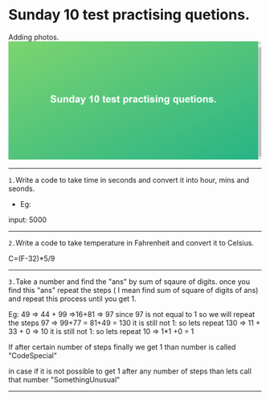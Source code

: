 # Sunday 10 test practising quetions.

Adding photos.
<img src="photo1.png">

---

`1.`Write a code to take time in seconds and convert it into hour, mins and seonds.

- Eg:

input:
5000

---

`2.`Write a code to take temperature in Fahrenheit and convert it to Celsius.

C=(F-32)\*5/9

---

`3.`Take a number and find the "ans" by sum of sqaure of digits. once you find this "ans" repeat the steps ( I mean find sum of square of digits of ans) and repeat this process until you get 1.

Eg: 49 => 44 + 99 =>16+81 => 97
since 97 is not equal to 1 so we will repeat the steps
97 => 99+77 = 81+49 = 130
it is still not 1: so lets repeat
130 => 11 + 33 + 0 => 10 it is still not 1: so lets repeat
10 => 1\*1 +0 = 1

If after certain number of steps finally we get 1 than number is called "CodeSpecial"

in case if it is not possible to get 1 after any number of steps than lets call that number "SomethingUnusual"

---
